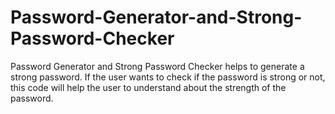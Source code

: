 # Password-Generator-and-Strong-Password-Checker
Password Generator and Strong Password Checker helps to generate a strong password. If the user wants to check if the password is strong or not, this code will help the user to understand about the strength of the password.
